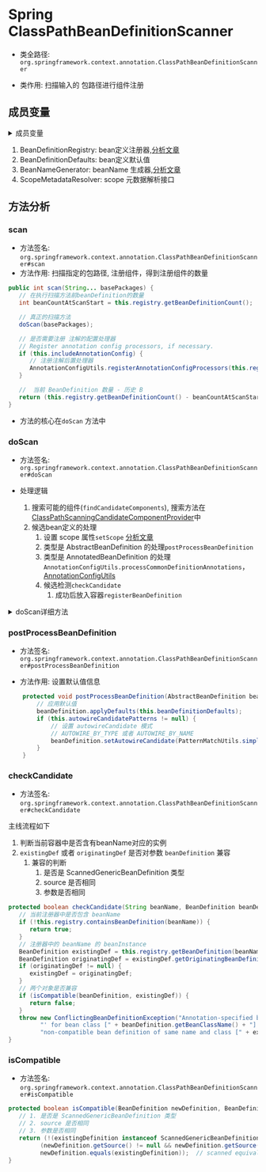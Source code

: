 # Spring ClassPathBeanDefinitionScanner
- 类全路径: `org.springframework.context.annotation.ClassPathBeanDefinitionScanner`

- 类作用: 扫描输入的 包路径进行组件注册





## 成员变量

<details>
    <summary>成员变量</summary>





```java
public class ClassPathBeanDefinitionScanner extends ClassPathScanningCandidateComponentProvider {

    /**
     * bean定义注册器
     */
    private final BeanDefinitionRegistry registry;

    /**
     * bean 定义的默认值
     */
    private BeanDefinitionDefaults beanDefinitionDefaults = new BeanDefinitionDefaults();

    /**
     * 候选对象名称列表(名称匹配模式)
     */
    @Nullable
    private String[] autowireCandidatePatterns;

    /**
     * BeanName 生成器
     */
    private BeanNameGenerator beanNameGenerator = AnnotationBeanNameGenerator.INSTANCE;

    /**
     * 作用域解析器(解析作用域元数据)
     */
    private ScopeMetadataResolver scopeMetadataResolver = new AnnotationScopeMetadataResolver();

    /**
     * 是否包含注解的配置信息
     */
    private boolean includeAnnotationConfig = true;
}
```

</details>



1. BeanDefinitionRegistry: bean定义注册器,[分析文章](/doc/book/bean/factory/support/BeanDefinitionRegistry/readme.md)
2. BeanDefinitionDefaults: bean定义默认值
3. BeanNameGenerator: beanName 生成器,[分析文章](/doc/book/bean/factory/support/Spring-BeanNameGenerator.md)
4. ScopeMetadataResolver: scope 元数据解析接口





## 方法分析



### scan

- 方法签名: `org.springframework.context.annotation.ClassPathBeanDefinitionScanner#scan`
- 方法作用: 扫描指定的包路径, 注册组件，得到注册组件的数量





```java
public int scan(String... basePackages) {
   // 在执行扫描方法前beanDefinition的数量
   int beanCountAtScanStart = this.registry.getBeanDefinitionCount();

   // 真正的扫描方法
   doScan(basePackages);

   // 是否需要注册 注解的配置处理器
   // Register annotation config processors, if necessary.
   if (this.includeAnnotationConfig) {
      // 注册注解后置处理器
      AnnotationConfigUtils.registerAnnotationConfigProcessors(this.registry);
   }

   //  当前 BeanDefinition 数量 - 历史 B
   return (this.registry.getBeanDefinitionCount() - beanCountAtScanStart);
}
```

- 方法的核心在`doScan` 方法中





### doScan

- 方法签名: `org.springframework.context.annotation.ClassPathBeanDefinitionScanner#doScan`

- 处理逻辑
  1. 搜索可能的组件(`findCandidateComponents`), 搜索方法在[ClassPathScanningCandidateComponentProvider](/doc/book/context/annotation/Spring-ClassPathScanningCandidateComponentProvider-未完成.md)中
  2. 候选bean定义的处理
     1. 设置 scope 属性`setScope` [分析文章](/doc/book/context/annotation/ScopeMetadataResolver/readme.md)
     2. 类型是 AbstractBeanDefinition 的处理`postProcessBeanDefinition`
     3. 类型是 AnnotatedBeanDefinition 的处理`AnnotationConfigUtils.processCommonDefinitionAnnotations`，[AnnotationConfigUtils](/doc/book/context/annotation/Spring-AnnotationConfigUtils.md)
     4. 候选检测`checkCandidate`
        1. 成功后放入容器`registerBeanDefinition`







<details>
    <summary>doScan详细方法</summary>





```java
protected Set<BeanDefinitionHolder> doScan(String... basePackages) {
   Assert.notEmpty(basePackages, "At least one base package must be specified");
   // bean 定义持有器列表
   Set<BeanDefinitionHolder> beanDefinitions = new LinkedHashSet<>();
   // 循环包路径进行扫描
   for (String basePackage : basePackages) {
      // 搜索可能的组件. 得到 组件的BeanDefinition
      Set<BeanDefinition> candidates = findCandidateComponents(basePackage);
      // 循环候选bean定义
      for (BeanDefinition candidate : candidates) {
         // 获取 作用域元数据
         ScopeMetadata scopeMetadata = this.scopeMetadataResolver.resolveScopeMetadata(candidate);
         // 设置作用域
         candidate.setScope(scopeMetadata.getScopeName());
         // beanName 生成
         String beanName = this.beanNameGenerator.generateBeanName(candidate, this.registry);
         // 类型判断 AbstractBeanDefinition
         if (candidate instanceof AbstractBeanDefinition) {
            // bean 定义的后置处理
            postProcessBeanDefinition((AbstractBeanDefinition) candidate, beanName);
         }
         // 类型判断 AnnotatedBeanDefinition
         if (candidate instanceof AnnotatedBeanDefinition) {
            // 通用注解的处理
            AnnotationConfigUtils.processCommonDefinitionAnnotations((AnnotatedBeanDefinition) candidate);
         }
         // 候选检测
         if (checkCandidate(beanName, candidate)) {
            BeanDefinitionHolder definitionHolder = new BeanDefinitionHolder(candidate, beanName);
            // 作用于属性应用
            definitionHolder =
                  AnnotationConfigUtils.applyScopedProxyMode(scopeMetadata, definitionHolder, this.registry);
            beanDefinitions.add(definitionHolder);
            // 注册 bean定义
            registerBeanDefinition(definitionHolder, this.registry);
         }
      }
   }
   return beanDefinitions;
}
```

</details>





### postProcessBeanDefinition

- 方法签名: `org.springframework.context.annotation.ClassPathBeanDefinitionScanner#postProcessBeanDefinition`

- 方法作用: 设置默认值信息



```java
	protected void postProcessBeanDefinition(AbstractBeanDefinition beanDefinition, String beanName) {
		// 应用默认值
		beanDefinition.applyDefaults(this.beanDefinitionDefaults);
		if (this.autowireCandidatePatterns != null) {
			// 设置 autowireCandidate 模式
			// AUTOWIRE_BY_TYPE 或者 AUTOWIRE_BY_NAME 
			beanDefinition.setAutowireCandidate(PatternMatchUtils.simpleMatch(this.autowireCandidatePatterns, beanName));
		}
	}

```







### checkCandidate

- 方法签名: `org.springframework.context.annotation.ClassPathBeanDefinitionScanner#checkCandidate`



主线流程如下

1. 判断当前容器中是否含有beanName对应的实例
2. `existingDef` 或者 `originatingDef` 是否对参数 `beanDefinition` 兼容
   1. 兼容的判断		
      1.  是否是 ScannedGenericBeanDefinition 类型
      2.  source 是否相同
      3.  参数是否相同



```java
protected boolean checkCandidate(String beanName, BeanDefinition beanDefinition) throws IllegalStateException {
   // 当前注册器中是否包含 beanName
   if (!this.registry.containsBeanDefinition(beanName)) {
      return true;
   }
   // 注册器中的 beanName 的 beanInstance
   BeanDefinition existingDef = this.registry.getBeanDefinition(beanName);
   BeanDefinition originatingDef = existingDef.getOriginatingBeanDefinition();
   if (originatingDef != null) {
      existingDef = originatingDef;
   }
   // 两个对象是否兼容
   if (isCompatible(beanDefinition, existingDef)) {
      return false;
   }
   throw new ConflictingBeanDefinitionException("Annotation-specified bean name '" + beanName +
         "' for bean class [" + beanDefinition.getBeanClassName() + "] conflicts with existing, " +
         "non-compatible bean definition of same name and class [" + existingDef.getBeanClassName() + "]");
}
```

### isCompatible

- 方法签名: `org.springframework.context.annotation.ClassPathBeanDefinitionScanner#isCompatible`

```java
protected boolean isCompatible(BeanDefinition newDefinition, BeanDefinition existingDefinition) {
   // 1. 是否是 ScannedGenericBeanDefinition 类型
   // 2. source 是否相同
   // 3. 参数是否相同
   return (!(existingDefinition instanceof ScannedGenericBeanDefinition) ||  // explicitly registered overriding bean
         (newDefinition.getSource() != null && newDefinition.getSource().equals(existingDefinition.getSource())) ||  // scanned same file twice
         newDefinition.equals(existingDefinition));  // scanned equivalent class twice
}
```